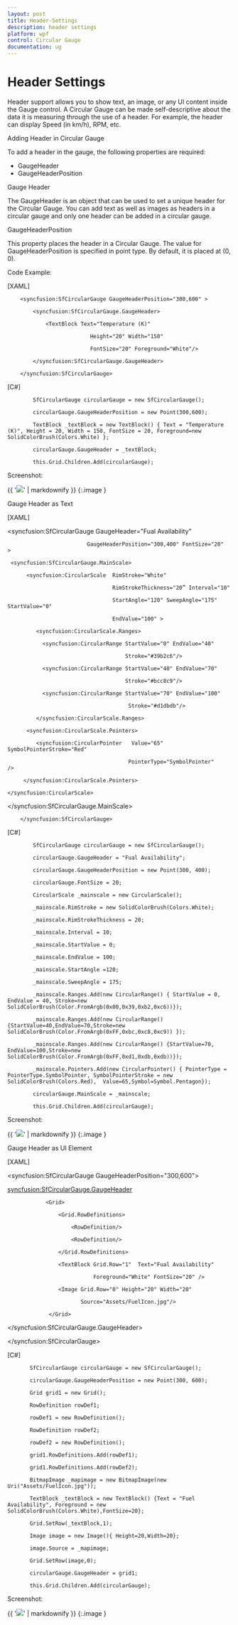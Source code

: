 ```yaml
---
layout: post
title: Header-Settings
description: header settings
platform: wpf
control: Circular Gauge
documentation: ug
---
```


# Header Settings

Header support allows you to show text, an image, or any UI content inside the Gauge control. A Circular Gauge can be made self-descriptive about the data it is measuring through the use of a header. For example, the header can display Speed (in km/h), RPM, etc.



Adding Header in Circular Gauge

To add a header in the gauge, the following properties are required:

* GaugeHeader
* GaugeHeaderPosition



Gauge Header

The GaugeHeader is an object that can be used to set a unique header for the Circular Gauge. You can add text as well as images as headers in a circular gauge and only one header can be added in a circular gauge.



GaugeHeaderPosition

This property places the header in a Circular Gauge. The value for GaugeHeaderPosition is specified in point type. By default, it is placed at (0, 0).

Code Example:

[XAML]

        <syncfusion:SfCircularGauge GaugeHeaderPosition="300,600" >

            <syncfusion:SfCircularGauge.GaugeHeader>

                <TextBlock Text="Temperature (K)" 

                              Height="20" Width="150" 

                              FontSize="20" Foreground="White"/>

            </syncfusion:SfCircularGauge.GaugeHeader>

        </syncfusion:SfCircularGauge> 



[C#]

            SfCircularGauge circularGauge = new SfCircularGauge();

            circularGauge.GaugeHeaderPosition = new Point(300,600);    

            TextBlock _textBlock = new TextBlock() { Text = "Temperature (K)", Height = 20, Width = 150, FontSize = 20, Foreground=new SolidColorBrush(Colors.White) };

            circularGauge.GaugeHeader = _textBlock;

            this.Grid.Children.Add(circularGauge);





Screenshot:

{{ '![](Header-Settings_images/Header-Settings_img1.png)' | markdownify }}
{:.image }




Gauge Header as Text

[XAML]



<syncfusion:SfCircularGauge  GaugeHeader="Fual Availability"  

                             GaugeHeaderPosition="300,400" FontSize="20"  >

     <syncfusion:SfCircularGauge.MainScale>

          <syncfusion:CircularScale  RimStroke="White" 

                                     RimStrokeThickness="20” Interval="10" 

                                     StartAngle="120" SweepAngle="175" StartValue="0"  

                                     EndValue="100" >

             <syncfusion:CircularScale.Ranges>

               <syncfusion:CircularRange StartValue="0" EndValue="40" 

                                         Stroke="#39b2c6"/>

               <syncfusion:CircularRange StartValue="40" EndValue="70" 

                                         Stroke="#bcc8c9"/>

               <syncfusion:CircularRange StartValue="70" EndValue="100" 

                                          Stroke="#d1dbdb"/>

             </syncfusion:CircularScale.Ranges>

          <syncfusion:CircularScale.Pointers>

             <syncfusion:CircularPointer   Value="65" SymbolPointerStroke="Red"

                                          PointerType="SymbolPointer"    />

         </syncfusion:CircularScale.Pointers>

    </syncfusion:CircularScale>

</syncfusion:SfCircularGauge.MainScale>

        </syncfusion:SfCircularGauge>



[C#]

            SfCircularGauge circularGauge = new SfCircularGauge();

            circularGauge.GaugeHeader = "Fual Availability";

            circularGauge.GaugeHeaderPosition = new Point(300, 400);

            circularGauge.FontSize = 20;

            CircularScale _mainscale = new CircularScale();

            _mainscale.RimStroke = new SolidColorBrush(Colors.White);

            _mainscale.RimStrokeThickness = 20;

            _mainscale.Interval = 10;

            _mainscale.StartValue = 0;

            _mainscale.EndValue = 100;

            _mainscale.StartAngle =120;

            _mainscale.SweepAngle = 175;

            _mainscale.Ranges.Add(new CircularRange() { StartValue = 0, EndValue = 40, Stroke=new SolidColorBrush(Color.FromArgb(0x00,0x39,0xb2,0xc6))});

            _mainscale.Ranges.Add(new CircularRange() {StartValue=40,EndValue=70,Stroke=new SolidColorBrush(Color.FromArgb(0xFF,0xbc,0xc8,0xc9)) });

            _mainscale.Ranges.Add(new CircularRange() {StartValue=70, EndValue=100,Stroke=new SolidColorBrush(Color.FromArgb(0xFF,0xd1,0xdb,0xdb))});

            _mainscale.Pointers.Add(new CircularPointer() { PointerType = PointerType.SymbolPointer, SymbolPointerStroke = new SolidColorBrush(Colors.Red),  Value=65,Symbol=Symbol.Pentagon});

            circularGauge.MainScale = _mainscale;

            this.Grid.Children.Add(circularGauge);



Screenshot:

{{ '![](Header-Settings_images/Header-Settings_img2.png)' | markdownify }}
{:.image }


Gauge Header as UI Element

[XAML]



<syncfusion:SfCircularGauge GaugeHeaderPosition="300,600">

<syncfusion:SfCircularGauge.GaugeHeader>

                <Grid>

                    <Grid.RowDefinitions>

                        <RowDefinition/>

                        <RowDefinition/>

                    </Grid.RowDefinitions>

                    <TextBlock Grid.Row="1"  Text="Fual Availability" 

                               Foreground="White" FontSize="20" />

                    <Image Grid.Row="0" Height="20" Width="20"  

                           Source="Assets/FuelIcon.jpg"/>

                 </Grid>

</syncfusion:SfCircularGauge.GaugeHeader>

   </syncfusion:SfCircularGauge>





[C#]

           SfCircularGauge circularGauge = new SfCircularGauge();

           circularGauge.GaugeHeaderPosition = new Point(300, 600);

           Grid grid1 = new Grid();

           RowDefinition rowDef1;

           rowDef1 = new RowDefinition();

           RowDefinition rowDef2;

           rowDef2 = new RowDefinition();

           grid1.RowDefinitions.Add(rowDef1);

           grid1.RowDefinitions.Add(rowDef2);

           BitmapImage _mapimage = new BitmapImage(new Uri("Assets/FuelIcon.jpg")); 

           TextBlock _textBlock = new TextBlock() {Text = "Fuel Availability", Foreground = new SolidColorBrush(Colors.White),FontSize=20};

           Grid.SetRow(_textBlock,1);

           Image image = new Image(){ Height=20,Width=20};

           image.Source = _mapimage;

           Grid.SetRow(image,0);

           circularGauge.GaugeHeader = grid1;      

           this.Grid.Children.Add(circularGauge);





Screenshot:

{{ '![](Header-Settings_images/Header-Settings_img3.png)' | markdownify }}
{:.image }




